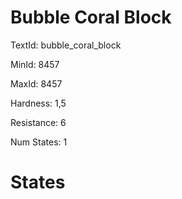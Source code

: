 # Bubble Coral Block

TextId: bubble_coral_block

MinId: 8457

MaxId: 8457

Hardness: 1,5

Resistance: 6


Num States: 1

# States
```

```